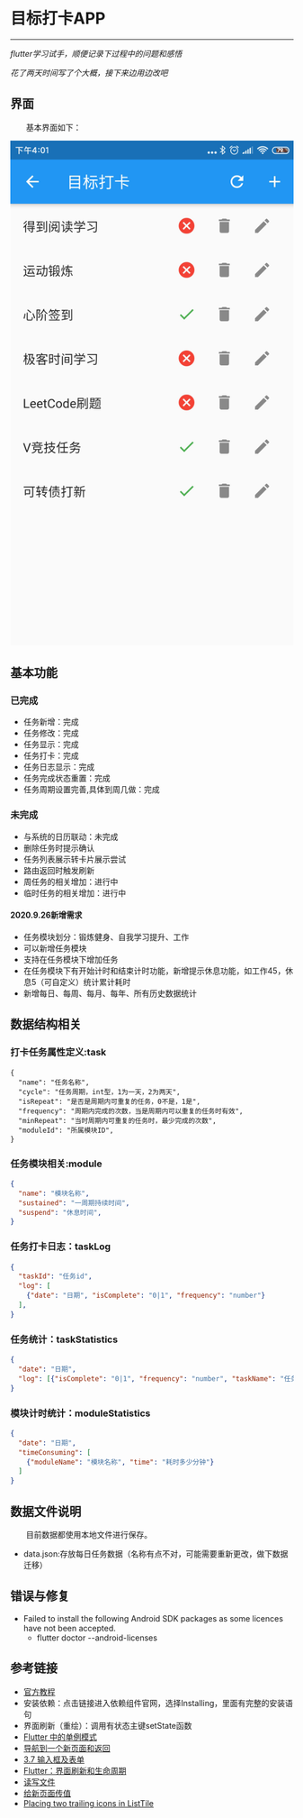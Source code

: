 # 目标打卡APP
***
*flutter学习试手，顺便记录下过程中的问题和感悟*

*花了两天时间写了个大概，接下来边用边改吧*

## 界面
&ensp;&ensp;&ensp;&ensp;基本界面如下：

![page.png](./page.png)

## 基本功能
### 已完成
- 任务新增：完成
- 任务修改：完成
- 任务显示：完成
- 任务打卡：完成
- 任务日志显示：完成
- 任务完成状态重置：完成
- 任务周期设置完善,具体到周几做：完成

### 未完成
- 与系统的日历联动：未完成
- 删除任务时提示确认
- 任务列表展示转卡片展示尝试
- 路由返回时触发刷新
- 周任务的相关增加：进行中
- 临时任务的相关增加：进行中

#### 2020.9.26新增需求
- 任务模块划分：锻炼健身、自我学习提升、工作
- 可以新增任务模块
- 支持在任务模块下增加任务
- 在任务模块下有开始计时和结束计时功能，新增提示休息功能，如工作45，休息5（可自定义）统计累计耗时
- 新增每日、每周、每月、每年、所有历史数据统计

## 数据结构相关
### 打卡任务属性定义:task
```json5
{
  "name": "任务名称",
  "cycle": "任务周期，int型，1为一天，2为两天",
  "isRepeat": "是否是周期内可重复的任务，0不是，1是",
  "frequency": "周期内完成的次数，当是周期内可以重复的任务时有效",
  "minRepeat": "当时周期内可重复的任务时，最少完成的次数",
  "moduleId": "所属模块ID",
}
```

### 任务模块相关:module
```json
{
  "name": "模块名称",
  "sustained": "一周期持续时间",
  "suspend": "休息时间",
}
```

### 任务打卡日志：taskLog
```json
{
  "taskId": "任务id",
  "log": [
    {"date": "日期", "isComplete": "0|1", "frequency": "number"} 
  ],
}
```

### 任务统计：taskStatistics
```json
{
  "date": "日期",
  "log": [{"isComplete": "0|1", "frequency": "number", "taskName": "任务名称"}]
}
```

### 模块计时统计：moduleStatistics
```json
{
  "date": "日期",
  "timeConsuming": [
    {"moduleName": "模块名称", "time": "耗时多少分钟"}
  ]
}
```

## 数据文件说明
&ensp;&ensp;&ensp;&ensp;目前数据都使用本地文件进行保存。

- data.json:存放每日任务数据（名称有点不对，可能需要重新更改，做下数据迁移）

## 错误与修复
- Failed to install the following Android SDK packages as some licences have not been accepted.
    - flutter doctor --android-licenses

## 参考链接
- [官方教程](https://flutterchina.club/setup-windows/#%E8%8E%B7%E5%8F%96flutter-sdk)
- 安装依赖：点击链接进入依赖组件官网，选择Installing，里面有完整的安装语句
- 界面刷新（重绘）：调用有状态主键setState函数
- [Flutter 中的单例模式](https://juejin.im/post/5c83d5ac5188257de66337a9)
- [导航到一个新页面和返回](https://flutter.cn/docs/cookbook/navigation/navigation-basics)
- [3.7 输入框及表单](https://book.flutterchina.club/chapter3/input_and_form.html)
- [Flutter：界面刷新和生命周期](https://juejin.im/post/5ca81c80e51d4509f8232e9b)
- [读写文件](https://flutterchina.club/reading-writing-files/)
- [给新页面传值](https://flutterchina.club/cookbook/navigation/passing-data/)
- [Placing two trailing icons in ListTile](https://stackoverflow.com/questions/54548853/placing-two-trailing-icons-in-listtile)
